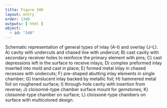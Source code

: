 ```yaml
---
title: Figure 340
layout: entry
order: 1340
outputs: [ html ]
object:
  - id: "340"
---
```


Schematic representation of general types of inlay (A–I) and overlay (J–L). A) cavity with undercuts and chased line with undercut; B) cast cavity with secondary receiver holes to reinforce the primary element with pins; C) cast depressions left in the surface to receive inlays; D) complex preformed inlay inserted into mold and cast in place; E) formed metal inlay in chased recesses with undercuts; F) pre-shaped abutting inlay elements in single chamber; G) translucent inlay backed by metallic foil; H) hammered metal foil on roughened surface; I) through-hole cavity with insertion from reverse; J) cloisonné-type chamber surface mount for gemstones; K) cloisonné-type chamber on surface; L) cloissoné-type chambers on surface with multicolored design.
